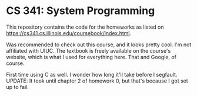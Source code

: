 # CS 341: System Programming

This repository contains the code for the homeworks as listed on https://cs341.cs.illinois.edu/coursebook/index.html.

Was recommended to check out this course, and it looks pretty cool. I'm not affiliated with UIUC. The textbook is freely available on the course's website, which is what I used for everything here. That and Google, of course.

First time using C as well. I wonder how long it'll take before I segfault. UPDATE: It took until chapter 2 of homework 0, but that's because I got set up to fail.
